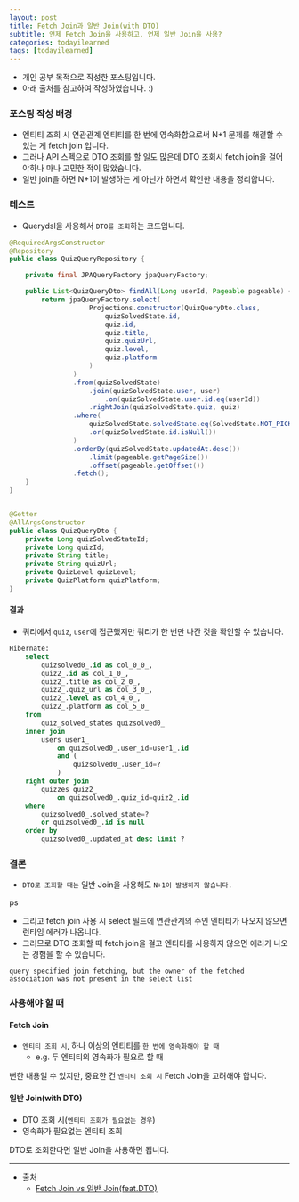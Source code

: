 ```yaml
---
layout: post
title: Fetch Join과 일반 Join(with DTO)
subtitle: 언제 Fetch Join을 사용하고, 언제 일반 Join을 사용?
categories: todayilearned
tags: [todayilearned]
---
```


- 개인 공부 목적으로 작성한 포스팅입니다.
- 아래 출처를 참고하여 작성하였습니다. :)

### 포스팅 작성 배경

- 엔티티 조회 시 연관관계 엔티티를 한 번에 영속화함으로써 N+1 문제를 해결할 수 있는 게 fetch join 입니다.
- 그러나 API 스펙으로 DTO 조회를 할 일도 많은데 DTO 조회시 fetch join을 걸어야하나 마나 고민한 적이 많았습니다.
- 일반 join을 하면 N+1이 발생하는 게 아닌가 하면서 확인한 내용을 정리합니다.

### 테스트

- Querydsl을 사용해서 `DTO를 조회`하는 코드입니다.

```java
@RequiredArgsConstructor
@Repository
public class QuizQueryRepository {

    private final JPAQueryFactory jpaQueryFactory;

    public List<QuizQueryDto> findAll(Long userId, Pageable pageable) {
        return jpaQueryFactory.select(
                    Projections.constructor(QuizQueryDto.class,
                        quizSolvedState.id,
                        quiz.id,
                        quiz.title,
                        quiz.quizUrl,
                        quiz.level,
                        quiz.platform
                    )
                )
                .from(quizSolvedState)
                    .join(quizSolvedState.user, user)
                        .on(quizSolvedState.user.id.eq(userId))
                    .rightJoin(quizSolvedState.quiz, quiz)
                .where(
                    quizSolvedState.solvedState.eq(SolvedState.NOT_PICKED)
                    .or(quizSolvedState.id.isNull())
                )
                .orderBy(quizSolvedState.updatedAt.desc())
                    .limit(pageable.getPageSize())
                    .offset(pageable.getOffset())
                .fetch();
    }
}


@Getter
@AllArgsConstructor
public class QuizQueryDto {
    private Long quizSolvedStateId;
    private Long quizId;
    private String title;
    private String quizUrl;
    private QuizLevel quizLevel;
    private QuizPlatform quizPlatform;
}
```

#### 결과

- 쿼리에서 `quiz`, `user`에 접근했지만 쿼리가 한 번만 나간 것을 확인할 수 있습니다.

```sql
Hibernate:
    select
        quizsolved0_.id as col_0_0_,
        quiz2_.id as col_1_0_,
        quiz2_.title as col_2_0_,
        quiz2_.quiz_url as col_3_0_,
        quiz2_.level as col_4_0_,
        quiz2_.platform as col_5_0_
    from
        quiz_solved_states quizsolved0_
    inner join
        users user1_
            on quizsolved0_.user_id=user1_.id
            and (
                quizsolved0_.user_id=?
            )
    right outer join
        quizzes quiz2_
            on quizsolved0_.quiz_id=quiz2_.id
    where
        quizsolved0_.solved_state=?
        or quizsolved0_.id is null
    order by
        quizsolved0_.updated_at desc limit ?
```

### 결론

- `DTO로 조회할 때는` 일반 Join을 사용해도 `N+1이 발생하지 않습니다.`

ps

- 그리고 fetch join 사용 시 select 필드에 연관관계의 주인 엔티티가 나오지 않으면 런타임 에러가 나옵니다.
- 그러므로 DTO 조회할 때 fetch join을 걸고 엔티티를 사용하지 않으면 에러가 나오는 경험을 할 수 있습니다.

```
query specified join fetching, but the owner of the fetched association was not present in the select list
```

### 사용해야 할 때

#### Fetch Join

- `엔티티 조회 시`, 하나 이상의 엔티티를 `한 번에 영속화해야 할 때`
  - e.g. 두 엔티티의 영속화가 필요로 할 때

뻔한 내용일 수 있지만, 중요한 건 `엔티티 조회 시` Fetch Join을 고려해야 합니다.

#### 일반 Join(with DTO)

- DTO 조회 시(`엔티티 조회가 필요없는 경우`)
- 영속화가 필요없는 엔티티 조회

DTO로 조회한다면 일반 Join을 사용하면 됩니다.

---

- 출처
  - [Fetch Join vs 일반 Join(feat.DTO)](https://velog.io/@heoseungyeon/Fetch-Join-vs-%EC%9D%BC%EB%B0%98-Joinfeat.DTO)
